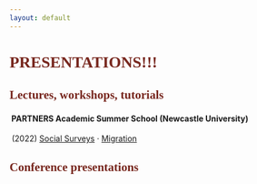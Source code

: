 ```yaml
---
layout: default
---
```


# <span style="color:#78281f; font-family: Garamond, serif;">PRESENTATIONS!!!</span>

## <span style="color:#78281f; font-family: Garamond, serif;"> Lectures, workshops, tutorials</span>

#### &nbsp;PARTNERS Academic Summer School (Newcastle University)
&nbsp;(2022) [Social Surveys](https://cgmoreh.github.io/webslides/PASS2022/SocialSurveys/2022-SocialSurveys) <span>&#183;</span> [Migration](https://cgmoreh.github.io/webslides/PASS2022/Migration/2022-Migration)

## <span style="color:#78281f; font-family: Garamond, serif;"> Conference presentations </span>
